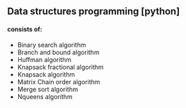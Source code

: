 ## Data structures programming [python]

#### consists of:
 - Binary search algorithm
 - Branch and bound algorithm
 - Huffman algorithm
 - Knapsack fractional algorithm
 - Knapsack algorithm
 - Matrix Chain order algorithm
 - Merge sort algorithm
 - Nqueens algorithm

